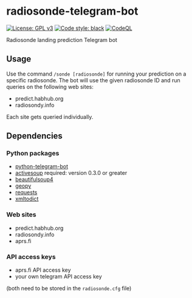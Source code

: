 # radiosonde-telegram-bot
[![License: GPL v3](https://img.shields.io/badge/License-GPLv3-blue.svg)](https://www.gnu.org/licenses/gpl-3.0) [![Code style: black](https://img.shields.io/badge/code%20style-black-000000.svg)](https://github.com/psf/black) [![CodeQL](https://github.com/joergschultzelutter/radiosonde-telegram-bot/actions/workflows/codeql.yml/badge.svg)](https://github.com/joergschultzelutter/radiosonde-telegram-bot/actions/workflows/codeql.yml)

Radiosonde landing prediction Telegram bot


## Usage
Use the command ```/sonde [radiosonde]``` for running your prediction on a specific radiosonde. The bot will use the given radiosonde ID and run queries on the following web sites:

- predict.habhub.org
- radiosondy.info

Each site gets queried individually.

## Dependencies

### Python packages

- [python-telegram-bot](https://github.com/python-telegram-bot/python-telegram-bot)
- [activesoup](https://github.com/jelford/activesoup) required: version 0.3.0 or greater
- [beautifulsoup4](https://www.crummy.com/software/BeautifulSoup/)
- [geopy](https://github.com/geopy/geopy)
- [requests](https://github.com/psf/requests)
- [xmltodict](https://github.com/martinblech/xmltodict)

### Web sites

- predict.habhub.org
- radiosondy.info
- aprs.fi

### API access keys

- aprs.fi API access key
- your own telegram API access key

(both need to be stored in the ```radiosonde.cfg``` file)
